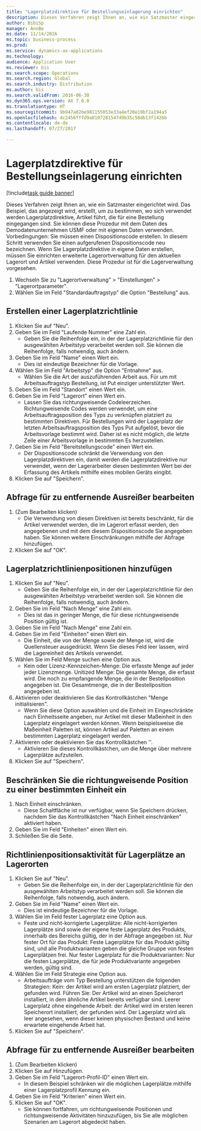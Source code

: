 ```yaml
--- 
title: "Lagerplatzdirektive für Bestellungseinlagerung einrichten"
description: Dieses Verfahren zeigt Ihnen an, wie ein Satzmaster eingerichtet wird.
author: BibiSp
manager: AnnBe
ms.date: 11/14/2016
ms.topic: business-process
ms.prod: 
ms.service: dynamics-ax-applications
ms.technology: 
audience: Application User
ms.reviewer: bis
ms.search.scope: Operations
ms.search.region: Global
ms.search.industry: Distribution
ms.author: bis
ms.search.validFrom: 2016-06-30
ms.dyn365.ops.version: AX 7.0.0
ms.translationtype: HT
ms.sourcegitcommit: 9b947a02be981155053e33a4ef20e19bf2a194a5
ms.openlocfilehash: 4c2456fffd9a010728154749b35c58db13f142bb
ms.contentlocale: de-de
ms.lasthandoff: 07/27/2017

---
```

# <a name="set-up-a-location-directive-for-purchase-order-put-away"></a>Lagerplatzdirektive für Bestellungseinlagerung einrichten

[!include[task guide banner](../../includes/task-guide-banner.md)]

Dieses Verfahren zeigt Ihnen an, wie ein Satzmaster eingerichtet wird. Das Beispiel, das angezeigt wird, erstellt, um zu bestimmen, wo sich verwendet werden Lagerplatzdirektive, Artikel führt, die für eine Bestellung eingegangen sind. Sie können diese Prozedur mit dem Daten des Demodatenunternehmen USMF oder mit eigenen Daten verwenden. Vorbedingungen: Sie müssen einen Dispositionscode erstellen. In diesem Schritt verwenden Sie einen aufgerufenen Dispositionscode neu bezeichnen. Wenn Sie Lagerplatzdirektive in eigene Daten erstellen, müssen Sie einrichten erweiterte Lagerortverwaltung für den aktuellen Lagerort und Artikel verwenden.  Diese Prozedur ist für die Lagerverwaltung vorgesehen.

1. Wechseln Sie zu "Lagerortverwaltung" > "Einstellungen" > "Lagerortparameter".
2. Wählen Sie im Feld "Standardauftragstyp" die Option "Bestellung" aus.

## <a name="create-a-location-directive-header"></a>Erstellen einer Lagerplatzrichtlinie
1. Klicken Sie auf "Neu".
2. Geben Sie im Feld "Laufende Nummer" eine Zahl ein.
    * Geben Sie die Reihenfolge ein, in der der Lagerplatzrichtlinie für den ausgewählten Arbeitstyp verarbeitet werden soll. Sie können die Reihenfolge, falls notwendig, auch ändern.  
3. Geben Sie im Feld "Name" einen Wert ein.
    * Dies ist eindeutige Bezeichner für die Vorlage.  
4. Wählen Sie im Feld "Arbeitstyp" die Option "Entnahme" aus.
    * Wählen Sie die Art der auszuführenden Arbeit aus. Für um mit Arbeitsauftragstyp Bestellung, ist Put einziger unterstützter Wert.  
5. Geben Sie im Feld "Standort" einen Wert ein.
6. Geben Sie im Feld "Lagerort" einen Wert ein.
    * Lassen Sie das richtungweisende Codeleerzeichen.  Richtungweisende Codes werden verwendet, um eine Arbeitsauftragsposition des Typs zu verknüpfen platziert zu bestimmten Direktiven. Für Bestellungen wird der Lagerplatz der letzten Arbeitsauftragsposition des Typs Put aufgelöst, bevor die Arbeitsvorlage bestimmt wird. Daher ist es nicht möglich, die letzte Zeile einer Arbeitsvorlage in bestimmten Es herzustellen.   
7. Geben Sie im Feld "Bereitstellungscode" einen Wert ein.
    * Der Dispositionscode schränkt die Verwendung von den Lagerplatzdirektiven ein, damit werden die Lagerplatzdirektive nur verwendet, wenn der Lagerarbeiter diesen bestimmten Wert bei der Erfassung des Artikels mithilfe eines mobilen Geräts eingibt.  
8. Klicken Sie auf "Speichern".

## <a name="edit-the-query-for-directive"></a>Abfrage für zu entfernende Ausreißer bearbeiten
1. (Zum Bearbeiten klicken)
    * Die Verwendung von diesen Direktiven ist bereits beschränkt, für die Artikel verwendet werden, die im Lagerort erfasst werden, den angegebenen und mit dem diesem Dispositionscode Sie angegeben haben. Sie können weitere Einschränkungen mithilfe der Abfrage hinzufügen.  
2. Klicken Sie auf "OK".

## <a name="add-directive-lines"></a>Lagerplatzrichtlinienpositionen hinzufügen
1. Klicken Sie auf "Neu".
    * Geben Sie die Reihenfolge ein, in der der Lagerplatzrichtlinie für den ausgewählten Arbeitstyp verarbeitet werden soll. Sie können die Reihenfolge, falls notwendig, auch ändern.  
2. Geben Sie im Feld "Nach Menge" eine Zahl ein.
    * Dies ist das in geringer Menge, die für diese richtungweisende Position gültig ist.  
3. Geben Sie im Feld "Nach Menge" eine Zahl ein.
4. Geben Sie im Feld "Einheiten" einen Wert ein.
    * Die Einheit, die von der Menge sowie der Menge ist, wird die Quellensteuer ausgedrückt. Wenn Sie dieses Feld leer lassen, wird die Lagereinheit des Artikels verwendet.  
5. Wählen Sie im Feld Menge suchen eine Option aus.
    * Kein oder Lizenz-Kennzeichen-Menge: Die erfasste Menge auf jeder jeder Lizenzmenge. Unitized Menge: Die gesamte Menge, die erfasst wird. Die noch zu empfangende Menge, die in der Bestellposition angegeben ist. Die Gesamtmenge, die in der Bestellposition angegeben ist.  
6. Aktivieren oder deaktivieren Sie das Kontrollkästchen "Menge initialisieren".
    * Wenn Sie diese Option auswählen und die Einheit im Eingeschränkte nach Einheitsseite angeben, nur Artikel mit dieser Maßeinheit in den Lagerplatz eingelagert werden können. Wenn beispielsweise die Maßeinheit Paletten ist, können Artikel auf Paletten an einem bestimmten Lagerplatz eingelagert werden.  
7. Aktivieren oder deaktivieren Sie das Kontrollkästchen ''.
    * Aktivieren Sie dieses Kontrollkästchen, um die Menge über mehrere Lagerplätze aufzuteilen.  
8. Klicken Sie auf "Speichern".

## <a name="restrict-the-directive-line-to-a-specific-unit"></a>Beschränken Sie die richtungweisende Position zu einer bestimmten Einheit ein
1. Nach Einheit einschränken.
    * Diese Schaltfläche ist nur verfügbar, wenn Sie Speichern drücken, nachdem Sie das Kontrollkästchen "Nach Einheit einschränken" aktiviert haben.  
2. Geben Sie im Feld "Einheiten" einen Wert ein.
3. Schließen Sie die Seite.

## <a name="add-a-location-directive-action-line"></a>Richtlinienpositionsaktivität für Lagerplätze an Lagerorten
1. Klicken Sie auf "Neu".
    * Geben Sie die Reihenfolge ein, in der der Lagerplatzrichtlinie für den ausgewählten Arbeitstyp verarbeitet werden soll. Sie können die Reihenfolge, falls notwendig, auch ändern.  
2. Geben Sie im Feld "Name" einen Wert ein.
    * Dies ist eindeutige Bezeichner für die Vorlage.  
3. Wählen Sie im Feld fester Lagerplatz eine Option aus.
    * Feste und nicht-korrigierte Lagerplätze: Alle nicht-korrigierten Lagerplätze sind sowie der eigene feste Lagerplatz des Produkts, innerhalb des Bereichs gültig, der in der Abfrage angegeben ist.  Nur fester Ort für das Produkt: Feste Lagerplätze für das Produkt gültig sind, und alle Produktvarianten geben die gleiche Gruppe von festen Lagerplätzen frei. Nur fester Lagerplatz für die Produktvarianten: Nur die festen Lagerplätze, die für jede Produktvariante angegeben werden, gültig sind.  
4. Wählen Sie im Feld Strategie eine Option aus.
    * Arbeitsaufträge vom Typ Bestellung unterstützen die folgenden Strategien: Kein: der Artikel wird am ersten Lagerplatz platziert, der gefunden wird. Führen Sie: Der Artikel wird an einen Speicherort installiert, in dem ähnliche Artikel bereits verfügbar sind. Leerer Lagerplatz ohne eingehende Arbeit: der Artikel wird im ersten leeren Speicherort installiert, der gefunden wird. Der Lagerplatz wird als leer angesehen, wenn dieser keinen physischen Bestand und keine erwartete eingehende Arbeit hat.  
5. Klicken Sie auf "Speichern".

## <a name="edit-the-query-for-directive-action-line"></a>Abfrage für zu entfernende Ausreißer bearbeiten
1. (Zum Bearbeiten klicken)
2. Klicken Sie auf Hinzufügen.
3. Geben Sie im Feld "Lagerort-Profil-ID" einen Wert ein.
    * In diesem Beispiel schränken wir die möglichen Lagerplätze mithilfe einer Lagerplatzprofil Kennung ein.  
4. Geben Sie im Feld "Kriterien" einen Wert ein.
5. Klicken Sie auf "OK".
    * Sie können fortfahren, um richtungweisende Positionen und richtungweisende Aktivitäten hinzuzufügen, bis Sie alle möglichen Szenarien am Lagerort abgedeckt haben.  


